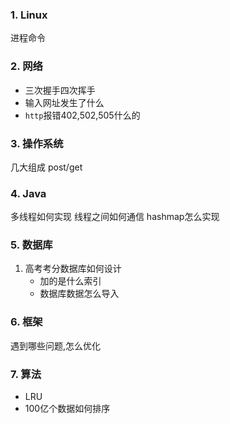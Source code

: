 ### 1. Linux
进程命令
### 2. 网络
- 三次握手四次挥手
- 输入网址发生了什么
- `http`报错402,502,505什么的
### 3. 操作系统
几大组成
post/get
### 4. Java
多线程如何实现
线程之间如何通信
hashmap怎么实现
### 5. 数据库
1. 高考考分数据库如何设计 
    - 加的是什么索引 
    - 数据库数据怎么导入

### 6. 框架
遇到哪些问题,怎么优化
### 7. 算法
- LRU
- 100亿个数据如何排序